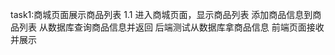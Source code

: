 task1:商城页面展示商品列表
    1.1 进入商城页面，显示商品列表
        添加商品信息到商品列表
        从数据库查询商品信息并返回
        后端测试从数据库拿商品信息
        前端页面接收并展示
    